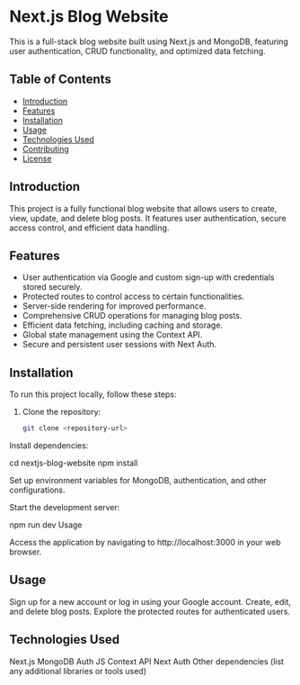# Next.js Blog Website

This is a full-stack blog website built using Next.js and MongoDB, featuring user authentication, CRUD functionality, and optimized data fetching.

## Table of Contents

- [Introduction](#introduction)
- [Features](#features)
- [Installation](#installation)
- [Usage](#usage)
- [Technologies Used](#technologies-used)
- [Contributing](#contributing)
- [License](#license)

## Introduction

This project is a fully functional blog website that allows users to create, view, update, and delete blog posts. It features user authentication, secure access control, and efficient data handling.

## Features

- User authentication via Google and custom sign-up with credentials stored securely.
- Protected routes to control access to certain functionalities.
- Server-side rendering for improved performance.
- Comprehensive CRUD operations for managing blog posts.
- Efficient data fetching, including caching and storage.
- Global state management using the Context API.
- Secure and persistent user sessions with Next Auth.

## Installation

To run this project locally, follow these steps:

1. Clone the repository:

   ```bash
   git clone <repository-url>


Install dependencies:



cd nextjs-blog-website
npm install


Set up environment variables for MongoDB, authentication, and other configurations.

Start the development server:



npm run dev
Usage

Access the application by navigating to http://localhost:3000 in your web browser.

## Usage
Sign up for a new account or log in using your Google account.
Create, edit, and delete blog posts.
Explore the protected routes for authenticated users.

## Technologies Used

Next.js
MongoDB
Auth JS
Context API
Next Auth
Other dependencies (list any additional libraries or tools used)
